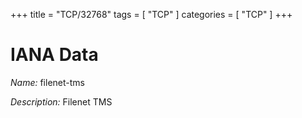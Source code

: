 +++
title = "TCP/32768"
tags = [ "TCP" ]
categories = [ "TCP" ]
+++

# IANA Data

_Name:_ filenet-tms

_Description:_ Filenet TMS

